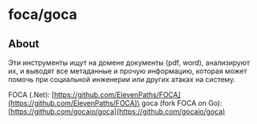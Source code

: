 # foca/goca

## About

Эти инструменты ищут на домене документы (pdf, word), анализируют их, и выводят все метаданные и прочую информацию, которая может помочь при социальной инженерии или других атаках на систему.

FOCA (.Net): [https://github.com/ElevenPaths/FOCA](https://github.com/ElevenPaths/FOCA)\
goca (fork FOCA on Go): [https://github.com/gocaio/goca](https://github.com/gocaio/goca)
